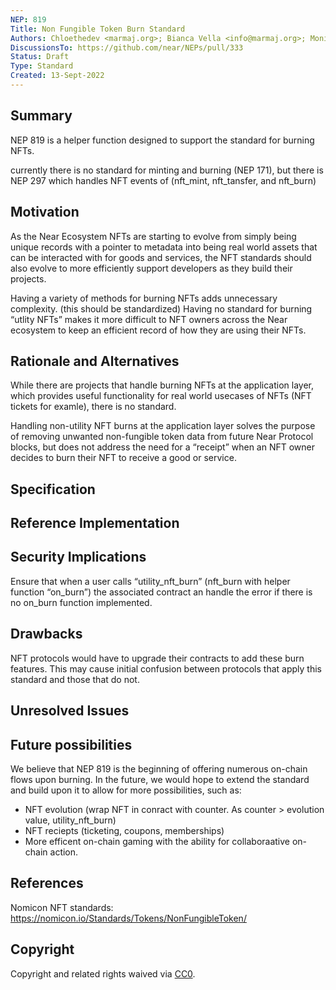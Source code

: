 ```yaml
---
NEP: 819
Title: Non Fungible Token Burn Standard
Authors: Chloethedev <marmaj.org>; Bianca Vella <info@marmaj.org>; Monish Muralidharan <>; 
DiscussionsTo: https://github.com/near/NEPs/pull/333
Status: Draft
Type: Standard
Created: 13-Sept-2022
---
```


## Summary
NEP 819 is a helper function designed to support the standard for burning NFTs.

currently there is no standard for minting and burning (NEP 171), but there is NEP 297 which handles NFT events of (nft_mint, nft_tansfer, and nft_burn)

## Motivation
As the Near Ecosystem NFTs are starting to evolve from simply being unique records with a pointer to metadata into being real world assets that can be interacted with for goods and services, the NFT standards should also evolve to more efficiently support developers as they build their projects.

Having a variety of methods for burning NFTs adds unnecessary complexity. (this should be standardized)
Having no standard for burning “utlity NFTs” makes it more difficult to NFT owners across the Near ecosystem to keep an efficient record of how they are using their NFTs.

## Rationale and Alternatives
While there are projects that handle burning NFTs at the application layer, which provides useful functionality for real world usecases of NFTs (NFT tickets for examle), there is no standard.

Handling non-utility NFT burns at the application layer solves the purpose of removing unwanted non-fungible token data from future Near Protocol blocks, but does not address the need for a “receipt” when an NFT owner decides to burn their NFT to receive a good or service.


## Specification

## Reference Implementation

## Security Implications
Ensure that when a user calls “utility_nft_burn” (nft_burn with helper function “on_burn”) the associated contract an handle the error if there is no on_burn function implemented.

## Drawbacks
NFT protocols would have to upgrade their contracts to add these burn features. This may cause initial confusion between protocols that apply this standard and those that do not.

## Unresolved Issues


## Future possibilities
We believe that NEP 819 is the beginning of offering numerous on-chain flows upon burning. In the future, we would hope to extend the standard and build upon it to allow for more possibilities, such as:

- NFT evolution (wrap NFT in conract with counter. As counter > evolution value, utility_nft_burn)
- NFT reciepts (ticketing, coupons, memberships)
- More efficent on-chain gaming with the ability for collaboraative on-chain action.


## References
Nomicon NFT standards: https://nomicon.io/Standards/Tokens/NonFungibleToken/


## Copyright

Copyright and related rights waived via [CC0](https://creativecommons.org/publicdomain/zero/1.0/).
